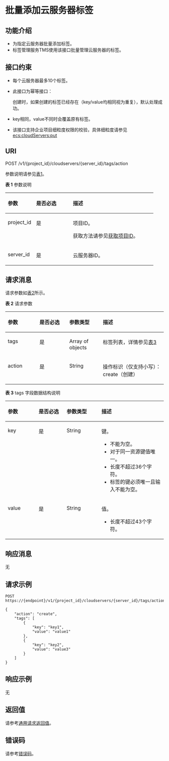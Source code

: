 # 批量添加云服务器标签<a name="ecs_02_1002"></a>

## 功能介绍<a name="ecs_02_1407_section35847011245"></a>

-   为指定云服务器批量添加标签。
-   标签管理服务TMS使用该接口批量管理云服务器的标签。

## 接口约束<a name="ecs_02_1407_section2179161873415"></a>

-   每个云服务器最多10个标签。
-   此接口为幂等接口：

    创建时，如果创建的标签已经存在（key/value均相同视为重复），默认处理成功。

-   key相同，value不同时会覆盖原有标签。
-   该接口支持企业项目细粒度权限的校验，具体细粒度请参见  [ecs:cloudServers:put](标签管理（API授权）.md)

## URI<a name="ecs_02_1407_section16695164917340"></a>

POST /v1/\{project\_id\}/cloudservers/\{server\_id\}/tags/action

参数说明请参见[表1](#table73051127201915)。

**表 1**  参数说明

<a name="table73051127201915"></a>
<table><thead align="left"><tr id="row203051827101920"><th class="cellrowborder" valign="top" width="19.15191519151915%" id="mcps1.2.4.1.1"><p id="p1736533731913"><a name="p1736533731913"></a><a name="p1736533731913"></a>参数</p>
</th>
<th class="cellrowborder" valign="top" width="24.842484248424842%" id="mcps1.2.4.1.2"><p id="p73651837151920"><a name="p73651837151920"></a><a name="p73651837151920"></a>是否必选</p>
</th>
<th class="cellrowborder" valign="top" width="56.00560056005601%" id="mcps1.2.4.1.3"><p id="p8365163715192"><a name="p8365163715192"></a><a name="p8365163715192"></a>描述</p>
</th>
</tr>
</thead>
<tbody><tr id="row173056271192"><td class="cellrowborder" valign="top" width="19.15191519151915%" headers="mcps1.2.4.1.1 "><p id="p43651637121911"><a name="p43651637121911"></a><a name="p43651637121911"></a>project_id</p>
</td>
<td class="cellrowborder" valign="top" width="24.842484248424842%" headers="mcps1.2.4.1.2 "><p id="p19365203751912"><a name="p19365203751912"></a><a name="p19365203751912"></a>是</p>
</td>
<td class="cellrowborder" valign="top" width="56.00560056005601%" headers="mcps1.2.4.1.3 "><p id="p236563716192"><a name="p236563716192"></a><a name="p236563716192"></a>项目ID。</p>
<p id="p16365103731913"><a name="p16365103731913"></a><a name="p16365103731913"></a>获取方法请参见<a href="获取项目ID.md">获取项目ID</a>。</p>
</td>
</tr>
<tr id="row130542719190"><td class="cellrowborder" valign="top" width="19.15191519151915%" headers="mcps1.2.4.1.1 "><p id="p6365237161915"><a name="p6365237161915"></a><a name="p6365237161915"></a>server_id</p>
</td>
<td class="cellrowborder" valign="top" width="24.842484248424842%" headers="mcps1.2.4.1.2 "><p id="p43651037161919"><a name="p43651037161919"></a><a name="p43651037161919"></a>是</p>
</td>
<td class="cellrowborder" valign="top" width="56.00560056005601%" headers="mcps1.2.4.1.3 "><p id="p1036516372195"><a name="p1036516372195"></a><a name="p1036516372195"></a><span id="text1936518377198"><a name="text1936518377198"></a><a name="text1936518377198"></a>云服务器</span>ID。</p>
</td>
</tr>
</tbody>
</table>

## 请求消息<a name="ecs_02_1407_section36878128386"></a>

请求参数如[表2](#table69204518218)所示。

**表 2**  请求参数

<a name="table69204518218"></a>
<table><thead align="left"><tr id="row59945182111"><th class="cellrowborder" valign="top" width="19.99%" id="mcps1.2.5.1.1"><p id="p194401755172114"><a name="p194401755172114"></a><a name="p194401755172114"></a>参数</p>
</th>
<th class="cellrowborder" valign="top" width="18.86%" id="mcps1.2.5.1.2"><p id="p144005522115"><a name="p144005522115"></a><a name="p144005522115"></a>是否必选</p>
</th>
<th class="cellrowborder" valign="top" width="21.19%" id="mcps1.2.5.1.3"><p id="p14401255152118"><a name="p14401255152118"></a><a name="p14401255152118"></a>参数类型</p>
</th>
<th class="cellrowborder" valign="top" width="39.96%" id="mcps1.2.5.1.4"><p id="p1244065592116"><a name="p1244065592116"></a><a name="p1244065592116"></a>描述</p>
</th>
</tr>
</thead>
<tbody><tr id="row199154511217"><td class="cellrowborder" valign="top" width="19.99%" headers="mcps1.2.5.1.1 "><p id="p5440125552110"><a name="p5440125552110"></a><a name="p5440125552110"></a>tags</p>
</td>
<td class="cellrowborder" valign="top" width="18.86%" headers="mcps1.2.5.1.2 "><p id="p144014557217"><a name="p144014557217"></a><a name="p144014557217"></a>是</p>
</td>
<td class="cellrowborder" valign="top" width="21.19%" headers="mcps1.2.5.1.3 "><p id="p34404557211"><a name="p34404557211"></a><a name="p34404557211"></a>Array of objects</p>
</td>
<td class="cellrowborder" valign="top" width="39.96%" headers="mcps1.2.5.1.4 "><p id="p54401055112119"><a name="p54401055112119"></a><a name="p54401055112119"></a>标签列表，详情参见<a href="#table1534514266207">表3</a></p>
</td>
</tr>
<tr id="row209164552118"><td class="cellrowborder" valign="top" width="19.99%" headers="mcps1.2.5.1.1 "><p id="p204401455182117"><a name="p204401455182117"></a><a name="p204401455182117"></a>action</p>
</td>
<td class="cellrowborder" valign="top" width="18.86%" headers="mcps1.2.5.1.2 "><p id="p14401553217"><a name="p14401553217"></a><a name="p14401553217"></a>是</p>
</td>
<td class="cellrowborder" valign="top" width="21.19%" headers="mcps1.2.5.1.3 "><p id="p9440105511215"><a name="p9440105511215"></a><a name="p9440105511215"></a>String</p>
</td>
<td class="cellrowborder" valign="top" width="39.96%" headers="mcps1.2.5.1.4 "><p id="p744035562112"><a name="p744035562112"></a><a name="p744035562112"></a>操作标识（仅支持小写）：create（创建）</p>
</td>
</tr>
</tbody>
</table>

**表 3**  tags 字段数据结构说明

<a name="table1534514266207"></a>
<table><thead align="left"><tr id="row1634517262204"><th class="cellrowborder" valign="top" width="19.49%" id="mcps1.2.5.1.1"><p id="p731216419207"><a name="p731216419207"></a><a name="p731216419207"></a>参数</p>
</th>
<th class="cellrowborder" valign="top" width="17.66%" id="mcps1.2.5.1.2"><p id="p2312104111208"><a name="p2312104111208"></a><a name="p2312104111208"></a>是否必选</p>
</th>
<th class="cellrowborder" valign="top" width="22%" id="mcps1.2.5.1.3"><p id="p163123418208"><a name="p163123418208"></a><a name="p163123418208"></a>参数类型</p>
</th>
<th class="cellrowborder" valign="top" width="40.849999999999994%" id="mcps1.2.5.1.4"><p id="p1312841162016"><a name="p1312841162016"></a><a name="p1312841162016"></a>描述</p>
</th>
</tr>
</thead>
<tbody><tr id="row1934520269206"><td class="cellrowborder" valign="top" width="19.49%" headers="mcps1.2.5.1.1 "><p id="p1731294182014"><a name="p1731294182014"></a><a name="p1731294182014"></a>key</p>
</td>
<td class="cellrowborder" valign="top" width="17.66%" headers="mcps1.2.5.1.2 "><p id="p1312541142015"><a name="p1312541142015"></a><a name="p1312541142015"></a>是</p>
</td>
<td class="cellrowborder" valign="top" width="22%" headers="mcps1.2.5.1.3 "><p id="p13312441182011"><a name="p13312441182011"></a><a name="p13312441182011"></a>String</p>
</td>
<td class="cellrowborder" valign="top" width="40.849999999999994%" headers="mcps1.2.5.1.4 "><p id="p1312194112209"><a name="p1312194112209"></a><a name="p1312194112209"></a>键。</p>
<a name="ul183138417208"></a><a name="ul183138417208"></a><ul id="ul183138417208"><li>不能为空。</li><li>对于同一资源键值唯一。</li><li>长度不超过36个字符。</li><li>标签的键必须唯一且输入不能为空。</li></ul>
</td>
</tr>
<tr id="row11345526122020"><td class="cellrowborder" valign="top" width="19.49%" headers="mcps1.2.5.1.1 "><p id="p831334192011"><a name="p831334192011"></a><a name="p831334192011"></a>value</p>
</td>
<td class="cellrowborder" valign="top" width="17.66%" headers="mcps1.2.5.1.2 "><p id="p531344116205"><a name="p531344116205"></a><a name="p531344116205"></a>是</p>
</td>
<td class="cellrowborder" valign="top" width="22%" headers="mcps1.2.5.1.3 "><p id="p16313104113204"><a name="p16313104113204"></a><a name="p16313104113204"></a>String</p>
</td>
<td class="cellrowborder" valign="top" width="40.849999999999994%" headers="mcps1.2.5.1.4 "><p id="p15313114116201"><a name="p15313114116201"></a><a name="p15313114116201"></a>值。</p>
<a name="ul53131413201"></a><a name="ul53131413201"></a><ul id="ul53131413201"><li>长度不超过43个字符。</li></ul>
</td>
</tr>
</tbody>
</table>

## 响应消息<a name="ecs_02_1407_section08601336145413"></a>

无

## 请求示例<a name="ecs_02_1407_section105681635543"></a>

```
POST  https://{endpoint}/v1/{project_id}/cloudservers/{server_id}/tags/action
```

```
{
    "action": "create",
    "tags": [
        {
            "key": "key1",
            "value": "value1"
        },
        {
            "key": "key2",
            "value": "value3"
        }
    ]
}
```

## 响应示例<a name="section739350112116"></a>

无

## 返回值<a name="ecs_02_1407_zh-cn_topic_0092803065_ecs_03_0202_section22960139"></a>

请参考[通用请求返回值](通用请求返回值.md)。

## 错误码<a name="ecs_02_1407_zh-cn_topic_0092803065_ecs_03_0601_zh-cn_topic_0057973179_section23611955"></a>

请参考[错误码](错误码.md)。

